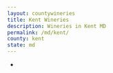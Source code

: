 ```yaml
---
layout: countywineries
title: Kent Wineries
description: Wineries in Kent MD
permalink: /md/kent/
county: kent
state: md
---
```

-

